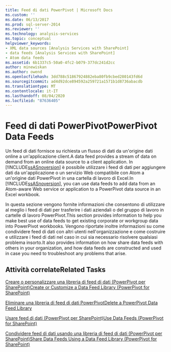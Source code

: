 ```yaml
---
title: Feed di dati PowerPivot | Microsoft Docs
ms.custom: ''
ms.date: 06/13/2017
ms.prod: sql-server-2014
ms.reviewer: ''
ms.technology: analysis-services
ms.topic: conceptual
helpviewer_keywords:
- XML data sources [Analysis Services with SharePoint]
- data feeds [Analysis Services with SharePoint]
- Atom data feeds
ms.assetid: 6b1337c5-50a0-4fc2-b079-377dc241d2cc
author: minewiskan
ms.author: owend
ms.openlocfilehash: 3dd788c51867924882eba80fb9cbed280143fd6d
ms.sourcegitcommit: ad4d92dce894592a259721a1571b1d8736abacdb
ms.translationtype: MT
ms.contentlocale: it-IT
ms.lasthandoff: 08/04/2020
ms.locfileid: "87636405"
---
```

# <a name="powerpivot-data-feeds"></a><span data-ttu-id="70008-102">Feed di dati PowerPivot</span><span class="sxs-lookup"><span data-stu-id="70008-102">PowerPivot Data Feeds</span></span>
  <span data-ttu-id="70008-103">Un feed di dati fornisce su richiesta un flusso di dati da un'origine dati online a un'applicazione client.</span><span class="sxs-lookup"><span data-stu-id="70008-103">A data feed provides a stream of data on demand from an online data source to a client application.</span></span> <span data-ttu-id="70008-104">In [!INCLUDE[ssASnoversion](../../includes/ssasnoversion-md.md)] è possibile utilizzare i feed di dati per aggiungere dati da un'applicazione o un servizio Web compatibile con Atom a un'origine dati PowerPivot in una cartella di lavoro di Excel.</span><span class="sxs-lookup"><span data-stu-id="70008-104">In [!INCLUDE[ssASnoversion](../../includes/ssasnoversion-md.md)], you can use data feeds to add data from an Atom-aware Web service or application to a PowerPivot data source in an Excel workbook.</span></span>  
  
 <span data-ttu-id="70008-105">In questa sezione vengono fornite informazioni che consentono di utilizzare al meglio i feed di dati per trasferire i dati aziendali o del gruppo di lavoro in cartelle di lavoro PowerPivot.</span><span class="sxs-lookup"><span data-stu-id="70008-105">This section provides information to help you make best use of data feeds to get existing corporate or workgroup data into PowerPivot workbooks.</span></span> <span data-ttu-id="70008-106">Vengono riportate inoltre informazioni su come condividere feed di dati con altri utenti nell'organizzazione e come costruire e utilizzare i feed di dati nel caso in cui sia necessario risolvere qualsiasi problema insorto.</span><span class="sxs-lookup"><span data-stu-id="70008-106">It also provides information on how share data feeds with others in your organization, and how data feeds are constructed and used in case you need to troubleshoot any problems that arise.</span></span>  
  
## <a name="related-tasks"></a><span data-ttu-id="70008-107">Attività correlate</span><span class="sxs-lookup"><span data-stu-id="70008-107">Related Tasks</span></span>  
 [<span data-ttu-id="70008-108">Creare o personalizzare una libreria di feed di dati &#40;PowerPivot per SharePoint&#41;</span><span class="sxs-lookup"><span data-stu-id="70008-108">Create or Customize a Data Feed Library &#40;PowerPivot for SharePoint&#41;</span></span>](create-or-customize-a-data-feed-library-power-pivot-for-sharepoint.md)  
  
 [<span data-ttu-id="70008-109">Eliminare una libreria di feed di dati PowerPivot</span><span class="sxs-lookup"><span data-stu-id="70008-109">Delete a PowerPivot Data Feed Library</span></span>](delete-a-power-pivot-data-feed-library.md)  
  
 [<span data-ttu-id="70008-110">Usare feed di dati &#40;PowerPivot per SharePoint&#41;</span><span class="sxs-lookup"><span data-stu-id="70008-110">Use Data Feeds &#40;PowerPivot for SharePoint&#41;</span></span>](use-data-feeds-power-pivot-for-sharepoint.md)  
  
 [<span data-ttu-id="70008-111">Condividere feed di dati usando una libreria di feed di dati &#40;PowerPivot per SharePoint&#41;</span><span class="sxs-lookup"><span data-stu-id="70008-111">Share Data Feeds Using a Data Feed Library &#40;PowerPivot for SharePoint&#41;</span></span>](share-data-feeds-using-a-data-feed-library-power-pivot-for-sharepoint.md)  
  
  
